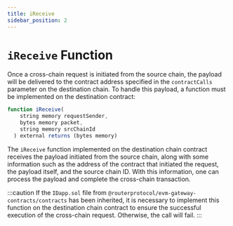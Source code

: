 ```yaml
---
title: iReceive
sidebar_position: 2
---
```


# `iReceive` Function

Once a cross-chain request is initiated from the source chain, the payload will be delivered to the contract address specified in the `contractCalls` parameter on the destination chain. To handle this payload, a function must be implemented on the destination contract:

```javascript
function iReceive(
    string memory requestSender,
    bytes memory packet,
    string memory srcChainId
  ) external returns (bytes memory)
```

The `iReceive` function implemented on the destination chain contract receives the payload initiated from the source chain, along with some information such as the address of the contract that initiated the request, the payload itself, and the source chain ID. With this information, one can process the payload and complete the cross-chain transaction.

:::caution
If the `IDapp.sol` file from `@routerprotocol/evm-gateway-contracts/contracts` has been inherited, it is necessary to implement this function on the destination chain contract to ensure the successful execution of the cross-chain request. Otherwise, the call will fail.
:::